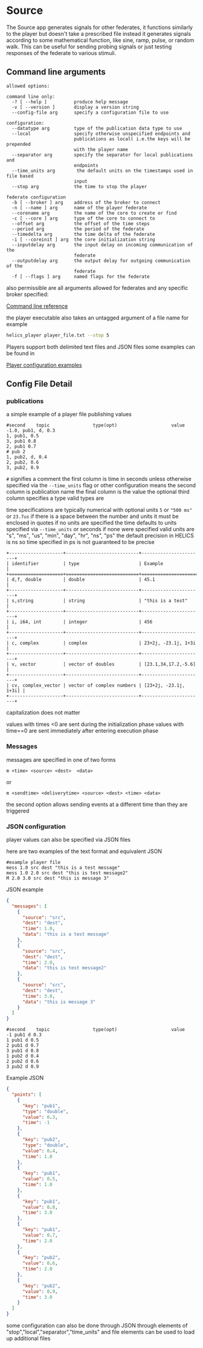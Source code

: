 # Source

The Source app generates signals for other federates, it functions similarly to the
player but doesn't take a prescribed file instead it generates signals according to some
mathematical function, like sine, ramp, pulse, or random walk.
This can be useful for sending probing signals or just testing responses of the federate to various stimuli.

## Command line arguments

```text
allowed options:

command line only:
  -? [ --help ]          produce help message
  -v [ --version ]       display a version string
  --config-file arg      specify a configuration file to use

configuration:
  --datatype arg         type of the publication data type to use
  --local                specify otherwise unspecified endpoints and
                         publications as local( i.e.the keys will be prepended
                         with the player name
  --separator arg        specify the separator for local publications and
                         endpoints
  --time_units arg        the default units on the timestamps used in file based
                         input
  --stop arg             the time to stop the player

federate configuration
  -b [ --broker ] arg    address of the broker to connect
  -n [ --name ] arg      name of the player federate
  --corename arg         the name of the core to create or find
  -c [ --core ] arg      type of the core to connect to
  --offset arg           the offset of the time steps
  --period arg           the period of the federate
  --timedelta arg        the time delta of the federate
  -i [ --coreinit ] arg  the core initialization string
  --inputdelay arg       the input delay on incoming communication of the
                         federate
  --outputdelay arg      the output delay for outgoing communication of the
                         federate
  -f [ --flags ] arg     named flags for the federate

```

also permissible are all arguments allowed for federates and any specific broker specified:

[Command line reference](cmdArgs.md)

the player executable also takes an untagged argument of a file name for example

```bash
helics_player player_file.txt --stop 5
```

Players support both delimited text files and JSON files some examples can be found in

[Player configuration examples](https://github.com/GMLC-TDC/HELICS/tree/master/tests/helics/apps/test_files)

## Config File Detail

### publications

a simple example of a player file publishing values

```csv
#second    topic                type(opt)                    value
-1.0, pub1, d, 0.3
1, pub1, 0.5
3, pub1 0.8
2, pub1 0.7
# pub 2
1, pub2, d, 0.4
2, pub2, 0.6
3, pub2, 0.9
```

`#` signifies a comment
the first column is time in seconds unless otherwise specified via the `--time_units` flag or other configuration means
the second column is publication name
the final column is the value
the optional third column specifies a type valid types are

time specifications are typically numerical with optional units
`5` or `"500 ms"` or `23.7us` if there is a space between the number and units it must be enclosed in quotes
if no units are specified the time defaults to units specified via `--time_units` or seconds if none were specified
valid units are "s", "ms", "us", "min", "day", "hr", "ns", "ps" the default precision in HELICS is ns so time specified in ps is not guaranteed to be precise

```{eval-rst}
+--------------------+---------------------------+-----------------------+
| identifier         | type                      | Example               |
+====================+===========================+=======================+
| d,f, double        | double                    | 45.1                  |
+--------------------+---------------------------+-----------------------+
| s,string           | string                    | "this is a test"      |
+--------------------+---------------------------+-----------------------+
| i, i64, int        | integer                   | 456                   |
+--------------------+---------------------------+-----------------------+
| c, complex         | complex                   | 23+2j, -23.1j, 1+3i   |
+--------------------+---------------------------+-----------------------+
| v, vector          | vector of doubles         | [23.1,34,17.2,-5.6]   |
+--------------------+---------------------------+-----------------------+
| cv, complex_vector | vector of complex numbers | [23+2j, -23.1j, 1+3i] |
+--------------------+---------------------------+-----------------------+
```

capitalization does not matter

values with times <0 are sent during the initialization phase
values with time==0 are sent immediately after entering execution phase

### Messages

messages are specified in one of two forms

```text
m <time> <source> <dest>  <data>
```

or

```text
m <sendtime> <deliverytime> <source> <dest> <time> <data>
```

the second option allows sending events at a different time than they are triggered

### JSON configuration

player values can also be specified via JSON files

here are two examples of the text format and equivalent JSON

```text
#example player file
mess 1.0 src dest "this is a test message"
mess 1.0 2.0 src dest "this is test message2"
M 2.0 3.0 src dest "this is message 3"
```

JSON example

```json
{
  "messages": [
    {
      "source": "src",
      "dest": "dest",
      "time": 1.0,
      "data": "this is a test message"
    },
    {
      "source": "src",
      "dest": "dest",
      "time": 2.0,
      "data": "this is test message2"
    },
    {
      "source": "src",
      "dest": "dest",
      "time": 3.0,
      "data": "this is message 3"
    }
  ]
}
```

```text
#second    topic                type(opt)                    value
-1 pub1 d 0.3
1 pub1 d 0.5
2 pub1 d 0.7
3 pub1 d 0.8
1 pub2 d 0.4
2 pub2 d 0.6
3 pub2 d 0.9
```

Example JSON

```json
{
  "points": [
    {
      "key": "pub1",
      "type": "double",
      "value": 0.3,
      "time": -1
    },
    {
      "key": "pub2",
      "type": "double",
      "value": 0.4,
      "time": 1.0
    },
    {
      "key": "pub1",
      "value": 0.5,
      "time": 1.0
    },
    {
      "key": "pub1",
      "value": 0.8,
      "time": 3.0
    },
    {
      "key": "pub1",
      "value": 0.7,
      "time": 2.0
    },
    {
      "key": "pub2",
      "value": 0.6,
      "time": 2.0
    },
    {
      "key": "pub2",
      "value": 0.9,
      "time": 3.0
    }
  ]
}
```

some configuration can also be done through JSON through elements of "stop","local","separator","time_units"
and file elements can be used to load up additional files

